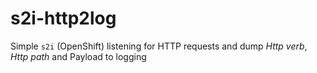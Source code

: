 # s2i-http2log

Simple `s2i` (OpenShift) listening for HTTP requests and dump _Http verb_, _Http path_ and 
Payload to logging
